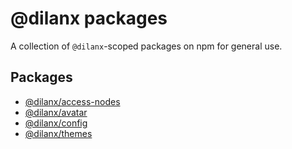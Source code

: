 # @dilanx packages

A collection of `@dilanx`-scoped packages on npm for general use.

## Packages

- [@dilanx/access-nodes](https://github.com/dilanx/pkg/tree/main/packages/access-nodes)
- [@dilanx/avatar](https://github.com/dilanx/pkg/tree/main/packages/avatar)
- [@dilanx/config](https://github.com/dilanx/pkg/tree/main/packages/config)
- [@dilanx/themes](https://github.com/dilanx/pkg/tree/main/packages/themes)
